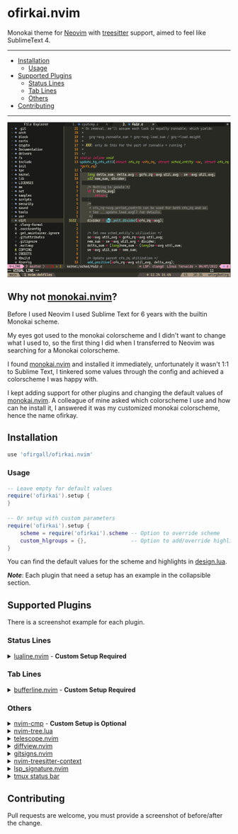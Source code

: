 # ofirkai.nvim
Monokai theme for [Neovim](https://github.com/neovim/neovim) with [treesitter](https://github.com/nvim-treesitter/nvim-treesitter) support, aimed to feel like SublimeText 4.

---
* [Installation](#installation)
	* [Usage](#usage)
* [Supported Plugins](#supported-plugins)
	* [Status Lines](#status-lines)
	* [Tab Lines](#tab-lines)
	* [Others](#others)
* [Contributing](#contributing)
---

<p align='center'><a><img src='./media/main.png'></a></p>

## Why not [monokai.nvim](https://github.com/tanvirtin/monokai.nvim)?
Before I used Neovim I used Sublime Text for 6 years with the builtin Monokai scheme.

My eyes got used to the monokai colorscheme and I didn't want to change what I used to, so the first thing I did when I transferred to Neovim was searching for a Monokai colorscheme.

I found [monokai.nvim](https://github.com/tanvirtin/monokai.nvim) and installed it immediately, unfortunately it wasn't 1:1 to Sublime Text, I tinkered some values through the config and achieved a colorscheme I was happy with.

I kept adding support for other plugins and changing the default values of [monokai.nvim](https://github.com/tanvirtin/monokai.nvim). A colleague of mine asked which colorscheme I use and how can he install it, I answered it was my customized monokai colorscheme, hence the name ofirkay.


## Installation
```lua
use 'ofirgall/ofirkai.nvim'
```

### Usage
```lua
-- Leave empty for default values
require('ofirkai').setup {
}

-- Or setup with custom parameters
require('ofirkai').setup {
	scheme = require('ofirkai').scheme -- Option to override scheme
	custom_hlgroups = {},              -- Option to add/override highlight groups
}
```

You can find the default values for the scheme and highlights in [design.lua](https://github.com/ofirgall/ofirkai.nvim/blob/master/lua/ofirkai/design.lua).

_**Note**_: Each plugin that need a setup has an example in the collapsible section.

## Supported Plugins
There is a screenshot example for each plugin.

### Status Lines
<details><summary><a href='https://github.com/nvim-lualine/lualine.nvim'>lualine.nvim</a> - <b>Custom Setup Required</b></summary>

---
<p align='center'><a><img src='./media/lualine/lualine_normal.png'></a></p>
<p align='center'><a><img src='./media/lualine/lualine_insert.png'></a></p>
<p align='center'><a><img src='./media/lualine/lualine_visual.png'></a></p>
<p align='center'><a><img src='./media/lualine/lualine_command.png'></a></p>

**Setup Example:**
```lua
require('lualine').setup {
	options = {
		theme = require('ofirkai.statuslines.lualine').theme,
	}
}
```
---
</details>

### Tab Lines
<details><summary><a href='https://github.com/akinsho/bufferline.nvim'>bufferline.nvim</a> - <b>Custom Setup Required</b></summary>

---
<p align='center'><a><img src='./media/bufferline.png'></a></p>

Setup Example:
```lua
-- bufferline.nvim, must be loaded after color scheme (working on that https://github.com/ofirgall/ofirkai.nvim/issues/2)
require('bufferline').setup {
	highlights = require('ofirkai.tablines.bufferline').highlights, -- Must
	options = { -- Optional, recommended
		themable = true, -- Must
		separator_style = 'slant',
		offsets = { { filetype = 'NvimTree', text = 'File Explorer', text_align = 'center' } },
		show_buffer_icons = true,
		numbers = 'ordinal',
		max_name_length = 40,
	},
}
```
---
</details>

### Others
<details><summary><a href='https://github.com/hrsh7th/nvim-cmp'>nvim-cmp</a> - <b>Custom Setup is Optional</b></summary>

---
<p align='center'><a><img src='./media/nvim-cmp.png'></a></p>

```lua
require('cmp').setup({
	window = require('ofirkai.plugins.nvim-cmp').window, -- I just removed the `FloatBorder:Normal` from the highlights to allow the FloatBorder to be colored, its not a must.

	-- Get lsp icons from ofirkai, requires https://github.com/onsails/lspkind.nvim
	formatting = {
		format = lspkind.cmp_format({
			symbol_map = require('ofirkai.plugins.nvim-cmp').kind_icons,
			maxwidth = 50,
			mode = 'symbol'
		})
	},

})
```
---
</details>

<details><summary><a href='https://github.com/kyazdani42/nvim-tree.lua'>nvim-tree.lua</a></summary>

---
<p align='center'><a><img src='./media/nvim-tree.png'></a></p>

---
</details>

<details><summary><a href='https://github.com/nvim-telescope/telescope.nvim'>telescope.nvim</a></summary>

---
<p align='center'><a><img src='./media/telescope.png'></a></p>

---
</details>

<details><summary><a href='https://github.com/sindrets/diffview.nvim'>diffview.nvim</a></summary>

---
<p align='center'><a><img src='./media/diffview.png'></a></p>

---
</details>

<details><summary><a href='https://github.com/lewis6991/gitsigns.nvim'>gitsigns.nvim</a></summary>

---
<p align='center'><a><img src='./media/gitsigns.png'></a></p>

---
</details>

<details><summary><a href='https://github.com/nvim-treesitter/nvim-treesitter-context'>nvim-treesitter-context</a></summary>

---
<p align='center'><a><img src='./media/treesitter-context.png'></a></p>

---
</details>


<details><summary><a href='https://github.com/ray-x/lsp_signature.nvim'>lsp_signature.nvim</a></summary>

---
I don't change the highlight group because I use a minimalistic design for the lsp signature you can adapt it.

<p align='center'><a><img src='./media/lsp_signature.png'></a></p>

```lua
local lsp_signature_cfg = {
	bind = true,
	use_lspsaga = false,
	doc_lines = 0,
	floating_window = false,
	hint_scheme = 'LspSignatureHintVirtualText',
	hint_prefix = ' ',
}
```
---
</details>

<details><summary><a href='https://github.com/o0th/tmux-nova/blob/master/Gallery.md#gruvbox'>tmux status bar</a></summary>

---
<p align='center'><a><img src='./media/tmux.png'></a></p>

---
</details>

## Contributing
Pull requests are welcome, you must provide a screenshot of before/after the change.
